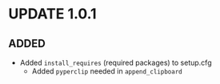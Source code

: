 # UPDATE 1.0.1

## ADDED

- Added `install_requires` (required packages) to setup.cfg
    - Added `pyperclip` needed in `append_clipboard`